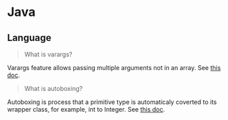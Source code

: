 # Java

## Language

> What is varargs?

Varargs feature allows passing multiple arguments not in an array. See [this doc](https://docs.oracle.com/javase/8/docs/technotes/guides/language/varargs.html).

> What is autoboxing?

Autoboxing is process that a primitive type is automaticaly coverted to its wrapper class, for example, int to Integer. See [this doc](https://docs.oracle.com/javase/8/docs/technotes/guides/language/autoboxing.html).
